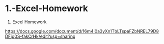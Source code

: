 # 1.-Excel-Homework
1. Excel Homework



https://docs.google.com/document/d/16m4i0a3yXn1TbLTspaFZbNREL79D8DFig0S-fakCrHk/edit?usp=sharing
